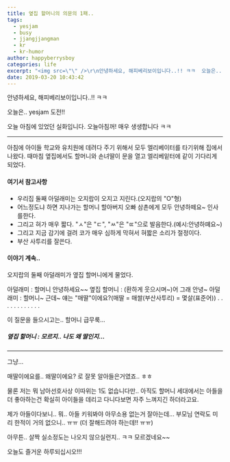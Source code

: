 ```yaml
---
title: 옆집 할머니의 의문의 1패..
tags:
  - yesjam
  - busy
  - jjangjjangman
  - kr
  - kr-humor
author: happyberrysboy
categories: life
excerpt: "<img src=\"\" />\r\n안녕하세요, 해피베리보이입니다..!! ㅋㅋ  오늘은.. yesjam 도전!!  오늘 아침에 있었던 실화입니다. 오늘아침꺼! 매우 생생합니다 ㅋㅋ  ___  아침에 아이들 학교와 유치원에 데려다 주기 위해서 모두 엘리베이터를 타기위해 집에서 나왔다. 때마침 옆집에서도 할머니와 손녀딸이 문을 열고 엘리베잍터에 같이 기다리게 되었다.  #### 여기서 참고사항 ....."
date: 2019-03-20 10:43:42
---
```


안녕하세요, 해피베리보이입니다..!! ㅋㅋ

오늘은.. yesjam 도전!!

오늘 아침에 있었던 실화입니다. 오늘아침꺼! 매우 생생합니다 ㅋㅋ

___

아침에 아이들 학교와 유치원에 데려다 주기 위해서 모두 엘리베이터를 타기위해 집에서 나왔다.
때마침 옆집에서도 할머니와 손녀딸이 문을 열고 엘리베잍터에 같이 기다리게 되었다.

#### 여기서 참고사항
- 우리집 둘째 아덜래미는  오지랍이 오지고 지린다.(오지랍의 "O"형)
- 어느정도냐 하면 지나가는 할머니 할아버지 오빠 삼촌에게 모두 안녕하떼요~ 인사를한다.
- 그리고 혀가 매우 짧다. "ㅅ"은 "ㄷ", "ㅆ"은 "ㄸ"으로 발음한다.(예시:안녕하뗴요~)
- 그리고 지금 감기에 걸려 코가 매우 심하게 막혀서 혀짧은 소리가 절정이다.
- 부산 사투리를 잘쓴다.

#### 이야기 계속..

오지랍의 둘째 아덜래미가 옆집 할머니에게 물었다.

아덜래미 : 할머니 안녕하세요~~
옆집 할머니 : (환하게 웃으시며~)어 그래 안녕~ 
아덜래미 : 할머니~ 근데~ 얘는 "매딸"이에요?(매딸 = 매쌀(부산사투리) = 몇살(표준어))
.
.
.
.
.
.
.
.
.
.
.
.

이 질문을 들으시고는.. 할머니 급무룩...

##### 옆집 할머니 : 모르지.. 나도 왜 딸인지...

___

그냥...

매딸이에요를.. 왜딸이에요? 로 잘못 알아들은거였죠.. ㅎㅎ

물론 저는 뭐 남아선호사상 이따위는 1도 없습니다만.. 아직도 할머니 세대에서는 아들을 더 좋아하는건 확실히 아이들을 데리고 다니다보면 자주 느껴지긴 하더라고요.

제가 아들이다보니.. 뭐.. 아들 키워봐야 아무소용 없는거 잘아는데...
부모님 연락도 미리 한적이 거의 없으니.. ㅠㅠ (더 잘해드려야 하는데!! ㅠㅠ)

아무튼.. 살짝 실소정도는 나오지 않으실런지.. ㅋㅋ 모르겠네요~~

오늘도 즐거운 하루되십시오!!!
